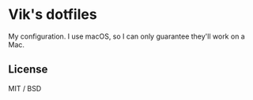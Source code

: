 # Vik's dotfiles

My configuration. I use macOS, so I can only guarantee they'll work on a Mac.

## License

MIT / BSD
